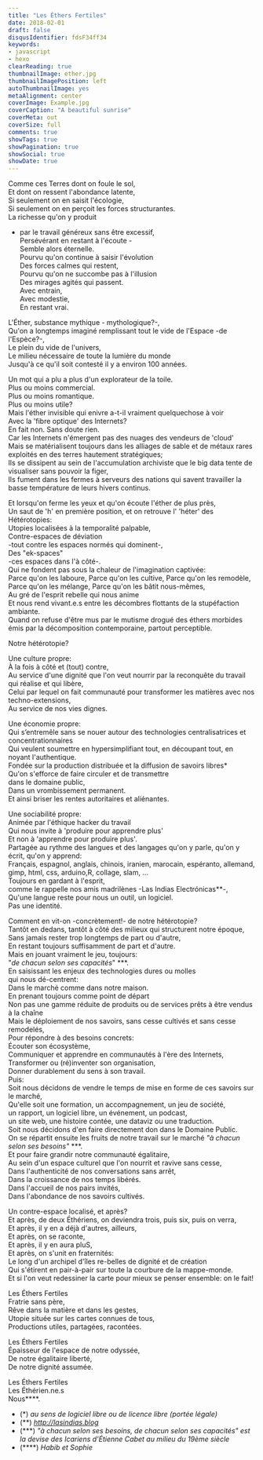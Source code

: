 ```yaml
---
title: "Les Éthers Fertiles"
date: 2018-02-01
draft: false
disqusIdentifier: fdsF34ff34
keywords:
- javascript
- hexo
clearReading: true
thumbnailImage: ether.jpg
thumbnailImagePosition: left
autoThumbnailImage: yes
metaAlignment: center
coverImage: Example.jpg
coverCaption: "A beautiful sunrise"
coverMeta: out
coverSize: full
comments: true
showTags: true
showPagination: true
showSocial: true
showDate: true
---
```



Comme ces Terres dont on foule le sol,  
Et dont on ressent l'abondance latente,  
Si seulement on en saisit l'écologie,  
Si seulement on en perçoit les forces structurantes.  
La richesse qu'on y produit  
- par le travail généreux sans être excessif,  
Persévérant en restant à l'écoute -  
Semble alors éternelle.  
Pourvu qu'on continue à saisir l'évolution  
	Des forces calmes qui restent,  
Pourvu qu'on ne succombe pas à l'illusion  
Des mirages agités qui passent.  
Avec entrain,  
Avec modestie,  
En restant vrai.  

L'Éther, substance mythique - mythologique?-,    
Qu'on a longtemps imaginé remplissant tout le vide de l'Espace -de l'Espèce?-,  
Le plein du vide de l'univers,  
Le milieu nécessaire de toute la lumière du monde  
Jusqu'à ce qu'il soit contesté il y a environ 100 années.  

Un mot qui a plu a plus d'un explorateur de la toile.  
Plus ou moins commercial.    
Plus ou moins romantique.   
Plus ou moins utile?  
Mais l'éther invisible qui enivre a-t-il vraiment quelquechose à voir  
Avec la 'fibre optique' des Internets?  
En fait non. Sans doute rien.  
Car les Internets n'émergent pas des nuages des vendeurs de 'cloud'  
Mais se matérialisent toujours dans les alliages de sable et de métaux rares exploités en des terres hautement stratégiques;  
Ils se dissipent au sein de l'accumulation archiviste que le big data tente de visualiser sans pouvoir la figer,  
Ils fument dans les fermes à serveurs des nations qui savent travailler la basse température de leurs hivers continus.  

Et lorsqu'on ferme les yeux et qu'on écoute l'éther de plus près,  
Un saut de 'h' en première position, et on retrouve l' 'héter' des  
Hétérotopies:  
Utopies localisées  à la temporalité palpable,  
Contre-espaces de déviation     
-tout contre les espaces normés qui dominent-,   
Des "ek-spaces"   
-ces espaces dans l'à côté-.  
Qui ne fondent pas sous la chaleur de l'imagination captivée:  
Parce qu'on les laboure, 
Parce qu'on les cultive, 
Parce qu'on les remodèle, 
Parce qu'on les mélange, 
Parce qu'on les bâtit nous-mêmes,  
Au gré de l'esprit rebelle qui nous anime  
Et nous rend vivant.e.s entre les décombres flottants de la stupéfaction ambiante.  
Quand on refuse d'être mus par le mutisme drogué des éthers morbides émis par
la décomposition contemporaine, partout perceptible.  

Notre hétérotopie?  
    
Une culture propre:  
À la fois à côté et (tout) contre,  
Au service d'une dignité que l'on veut nourrir par la reconquête du travail qui réalise et qui libère,  
Celui par lequel on fait communauté pour transformer les matières avec nos techno-extensions,  
Au service de nos vies dignes.  

Une économie propre:  
Qui s’entremêle sans se nouer autour des technologies centralisatrices et concentrationnaires  
Qui veulent soumettre en hypersimplifiant tout, en découpant tout, en noyant l'authentique.  
Fondée sur la production distribuée 
et la diffusion de savoirs libres*  
Qu'on s'efforce de faire circuler et de transmettre    
dans le domaine public,  
Dans un vrombissement permanent.   
Et ainsi briser les rentes autoritaires et aliénantes.  
     
Une sociabilité propre:  
Animée par l'éthique hacker du travail  
Qui nous invite à 'produire pour apprendre plus'  
Et non à 'apprendre pour produire plus'.  
Partagée au rythme des langues et des langages qu'on y parle, qu'on y écrit, qu'on y apprend:  
Français, espagnol, anglais, chinois, iranien, marocain, espéranto, allemand, gimp, html, css, arduino,R, collage, slam, ...  
Toujours en gardant à l'esprit,    
comme le rappelle nos amis madrilènes -Las Indias Electrónicas**-,   
Qu'une langue reste pour nous un outil, un logiciel.  
Pas une identité.  
     
Comment en vit-on -concrètement!- de notre hétérotopie?  
Tantôt en dedans, tantôt à côté des milieux qui structurent notre époque,  
Sans jamais rester trop longtemps de part ou d'autre,  
En restant toujours suffisamment de part et d'autre.  
Mais en jouant vraiment le jeu, toujours:  
"*de chacun selon ses capacités*" ***.   
En saisissant les enjeux des technologies dures ou molles   
qui nous dé-centrent:  
Dans le marché comme dans notre maison.  
En prenant toujours comme point de départ  
Non pas une gamme réduite de produits ou de services prêts à être vendus à la chaîne  
Mais le déploiement de nos savoirs, sans cesse cultivés et sans cesse remodelés,   
Pour répondre à des besoins concrets:  
Écouter son écosystème,  
Communiquer et apprendre en communautés à l'ère des Internets,  
Transformer ou (ré)inventer son organisation,  
Donner durablement du sens à son travail.  
Puis:  
Soit nous décidons de vendre le temps de mise en forme de ces savoirs sur le marché,  
Qu'elle soit une formation, un accompagnement, un jeu de société,  
un rapport, un logiciel libre, un événement, un podcast,  
un site web, une histoire contée, une dataviz ou une traduction.  
Soit nous décidons d'en faire directement don
dans le Domaine Public.  
On se répartit ensuite les fruits de notre travail sur le marché 
*"à chacun selon ses besoins"* ***.  
Et pour faire grandir notre communauté égalitaire,  
Au sein d'un espace culturel que l'on nourrit et ravive sans cesse,  
Dans l'authenticité de nos conversations sans arrêt,  
Dans la croissance de nos temps libérés.  
Dans l'accueil de nos pairs invités,  
Dans l'abondance de nos savoirs cultivés.  

Un contre-espace localisé, et après?  
Et après, de deux Éthériens, on deviendra trois, puis six, puis on verra,  
Et après, il y en a déjà d'autres, ailleurs,  
Et après, on se raconte,  
Et après, il y en aura pluS,  
Et après, on s'unit en fraternités:  
Le long d'un archipel d'îles re-belles de dignité et de création  
Qui s'étirent en pair-à-pair sur toute la courbure de la mappe-monde.  
Et si l'on veut redessiner la carte pour mieux se penser ensemble: on le fait!  

Les Éthers Fertiles  
Fratrie sans père,  
Rêve dans la matière et dans les gestes,  
Utopie située sur les cartes connues de tous,  
Productions utiles, partagées, racontées.  
    
Les Éthers Fertiles  
Épaisseur de l'espace de notre odyssée,  
De notre égalitaire liberté,  
De notre dignité assumée.  
        
Les Éthers Fertiles  
Les Éthérien.ne.s  
Nous****.  
   
     
- (*) *au sens de logiciel libre ou de licence libre (portée légale)*
- (**) *http://lasindias.blog*
- (***) *"à chacun selon ses besoins, de chacun selon ses capacités" est la devise des Icariens d'Étienne Cabet au milieu du 19ème siècle*
- (****) *Habib et Sophie*

